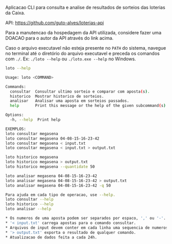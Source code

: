 Aplicacao CLI para consulta e analise de resultados de sorteios das loterias da Caixa.

API: https://github.com/guto-alves/loterias-api

Para a manutencao da hospedagem da API utilizada, considere fazer uma DOACAO para o autor da API através do link acima.

Caso o arquivo executavel não esteja presente no `PATH` do sistema, navegue no terminal até o diretório do arquivo executavel e preceda os comandos com `./`. Ex: `./loto --help` ou `./loto.exe --help` no Windows.

```bash
loto --help
```

```bash
Usage: loto <COMMAND>

Commands:
  consultar  Consultar ultimo sorteio e comparar com aposta(s).
  historico  Mostrar historico de sorteios.
  analisar   Analisar uma aposta em sorteios passados.
  help       Print this message or the help of the given subcommand(s)

Options:
  -h, --help  Print help

EXEMPLOS:
loto consultar megasena
loto consultar megasena 04-08-15-16-23-42
loto consultar megasena < input.txt
loto consultar megasena < input.txt > output.txt

loto historico megasena
loto historico megasena > output.txt
loto historico megasena --quantidate 50

loto analisar megasena 04-08-15-16-23-42
loto analisar megasena 04-08-15-16-23-42 > output.txt
loto analisar megasena 04-08-15-16-23-42 -q 50

Para ajuda em cada tipo de operacao, use --help.
loto consultar --help
loto historico --help
loto analisar --help

* Os numeros de uma aposta podem ser separados por espaco, ',' ou '-'.
* '< input.txt' carrega apostas para o comando consultar.
* Arquivos de input devem conter em cada linha uma sequencia de numeros referentes a uma aposta.
* '> output.txt' exporta o resultado de qualquer comando.
* Atualizacao de dados feita a cada 24h.
```